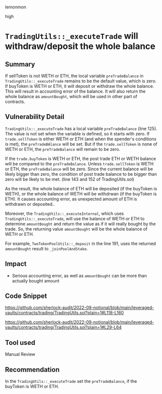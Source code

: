 lemonmon

high

# `TradingUtils::_executeTrade` will withdraw/deposit the whole balance

## Summary

If sellToken is not WETH or ETH, the local variable `preTradeBalance` in `TradingUtils::_executeTrade` remains to be  the default value, which is zero.
If buyToken is WETH or ETH, it will deposit or withdraw the whole balance.
This will result in accounting error of the balance. It will also return the whole balance as `amountBought`, which will be used in other part of contracts.

## Vulnerability Detail


`TradingUtils::_executeTrade` has a local variable `preTradeBalance` (line 125). The value is not set when the variable is defined, so it starts with zero. If `trade.sellToken` is either WETH or ETH (and when the spender's conditions is met), the `preTradeBAlance` will be set. But if the `trade.sellToken` is none of WETH or ETH, the `preTradeBalance` will remain to be zero.

If the `trade.buyToken` is WETH or ETH, the post trade ETH or WETH balance will be compared to the `preTradeBalance`. Unless `trade.sellToken` is WETH or ETH, the `preTradeBalance` will be zero. Since the current balance will be likely bigger than zero, the condition of post trade balance to be bigger than zero will be likely to be met. (line 143 and 152 of TradingUtils.sol)

As the result, the whole balance of ETH will be deposited (if the buyToken is WETH), or the whole balance of WETH will be withdrwan (if the buyToken is ETH). It causes accounting error, as unexpected amount of ETH is withdrawn or deposited..

Moreover, the `TradingUtils::_executeInternal`, which uses `TradingUtils::_executeTrade`, will use the balance of WETH or ETH to determine `amountBought` and return the value as if it will really bought by the trade. So, the returning value `amountBought` will be the whole balance of WETH or ETH.

For example, `TwoTokenPoolUtils::_deposit` in the line 191, uses the returned `amountBought` result to `_joinPoolAndStake`.


## Impact

- Serious accounting error, as well as `amountBought` can be more than actually bought amount

## Code Snippet

https://github.com/sherlock-audit/2022-09-notional/blob/main/leveraged-vaults/contracts/trading/TradingUtils.sol?plain=1#L118-L160

https://github.com/sherlock-audit/2022-09-notional/blob/main/leveraged-vaults/contracts/trading/TradingUtils.sol?plain=1#L29-L64


## Tool used

Manual Review

## Recommendation

In the `TradingUtils::_executeTrade` set the `preTradeBalance`, if the buyToken is WETH or ETH.
